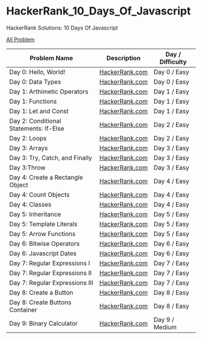 # HackerRank_10_Days_Of_Javascript
HackerRank Solutions: 10 Days Of Javascript

[All Problem](https://www.hackerrank.com/domains/tutorials/10-days-of-javascript)


| Problem Name  | Description   | Day / Difficulty |
| ------------- | ------------- | ---------- |
| Day 0: Hello, World!  | [HackerRank.com](https://www.hackerrank.com/challenges/js10-hello-world/)  | Day 0 / Easy     |
| Day 0: Data Types  | [HackerRank.com](https://www.hackerrank.com/challenges/js10-data-types/)  | Day 0 / Easy     |
| Day 1: Arthimetic Operators  | [HackerRank.com](https://www.hackerrank.com/challenges/js10-arithmetic-operators/)  | Day 1 / Easy    |
| Day 1: Functions  | [HackerRank.com](https://www.hackerrank.com/challenges/js10-function/)  | Day 1 / Easy    |
| Day 1: Let and Const  | [HackerRank.com](https://www.hackerrank.com/challenges/js10-let-and-const/)  | Day 1 / Easy     |
| Day 2: Conditional Statements: If-Else | [HackerRank.com](https://www.hackerrank.com/challenges/js10-if-else/problem)  | Day 2 / Easy    |
| Day 2: Loops | [HackerRank.com](https://www.hackerrank.com/challenges/js10-loops/problem)  | Day 2 / Easy   |
| Day 3: Arrays  | [HackerRank.com](https://www.hackerrank.com/challenges/js10-arrays/problem)  | Day 3 / Easy   |
| Day 3: Try, Catch, and Finally  | [HackerRank.com](https://www.hackerrank.com/challenges/js10-try-catch-and-finally/problem)  | Day 3 / Easy   |
| Day 3:Throw  | [HackerRank.com](https://www.hackerrank.com/challenges/js10-throw/problems)  | Day 3 / Easy   |
| Day 4: Create a Rectangle Object  | [HackerRank.com](https://www.hackerrank.com/challenges/js10-objects/problem)  | Day 4 / Easy   |
| Day 4: Count Objects| [HackerRank.com](https://www.hackerrank.com/challenges/js10-count-objects/problem)  | Day 4 / Easy   |
| Day 4: Classes  | [HackerRank.com](https://www.hackerrank.com/challenges/js10-class/problem)  | Day 4 / Easy   |
| Day 5: Inheritance  | [HackerRank.com](https://www.hackerrank.com/challenges/js10-inheritance/problem)  | Day 5 / Easy   |
| Day 5: Template Literals  |[HackerRank.com](https://www.hackerrank.com/challenges/js10-template-literals/problem)  | Day 5 / Easy   |
| Day 5: Arrow Functions | [HackerRank.com](https://www.hackerrank.com/challenges/js10-arrows/problem)  | Day 5 / Easy   |
| Day 6: Bitwise Operators | [HackerRank.com](https://www.hackerrank.com/challenges/js10-bitwise/problem)  | Day 6 / Easy   |
| Day 6: Javascript Dates  | [HackerRank.com](https://www.hackerrank.com/challenges/js10-date/problem)  | Day 6 / Easy   |
| Day 7: Regular Expressions I  | [HackerRank.com](https://www.hackerrank.com/challenges/js10-regexp-1/problem)  | Day 7 / Easy   |
| Day 7: Regular Expressions II  | [HackerRank.com](https://www.hackerrank.com/challenges/js10-regexp-2/problem)  | Day 7 / Easy   |
| Day 7: Regular Expressions III | [HackerRank.com](https://www.hackerrank.com/challenges/js10-regexp-3/problem)  | Day 7 / Easy    |
| Day 8: Create a Button  | [HackerRank.com](https://www.hackerrank.com/challenges/js10-create-a-button?hr_b=1)  | Day 8 / Easy   |
| Day 8: Create Buttons Container  | [HackerRank.com](https://www.hackerrank.com/challenges/js10-buttons-container?hr_b=1)  | Day 8 / Easy   |
| Day 9: Binary Calculator| [HackerRank.com](https://www.hackerrank.com/challenges/js10-binary-calculator?hr_b=1)  | Day 9 / Medium   |


